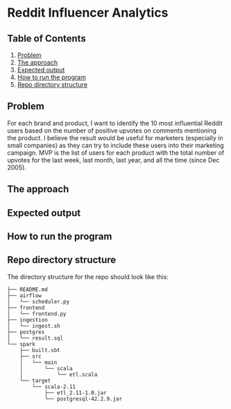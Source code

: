 # Reddit Influencer Analytics

## Table of Contents
1. [Problem](README.md#problem)
1. [The approach](README.md#the-approach)
1. [Expected output](README.md#expected-output)
1. [How to run the program](README.md#how-to-run-the-program)
1. [Repo directory structure](README.md#repo-directory-structure)

## Problem

For each brand and product, I want to identify the 10 most influential Reddit users based on the number of positive upvotes on comments mentioning the product. I believe the result would be useful for marketers (especially in small companies) as they can try to include these users into their marketing campaign. MVP is the list of users for each product with the total number of upvotes for the last week, last month, last year, and all the time (since Dec 2005).

## The approach



## Expected output



## How to run the program



## Repo directory structure

The directory structure for the repo should look like this:

    ├── README.md
    ├── airflow
    │   └── scheduler.py
    ├── frontend
    │   └── frontend.py
    ├── ingestion
    │   └── ingest.sh
    ├── postgres
    │   └── result.sql
    └── spark
        ├── built.sbt
        ├── src
        │   └── main
        │       └── scala
        │           └── etl.scala
        └── target
            └── scala-2.11
                ├── etl_2.11-1.0.jar
                └── postgresql-42.2.9.jar
        